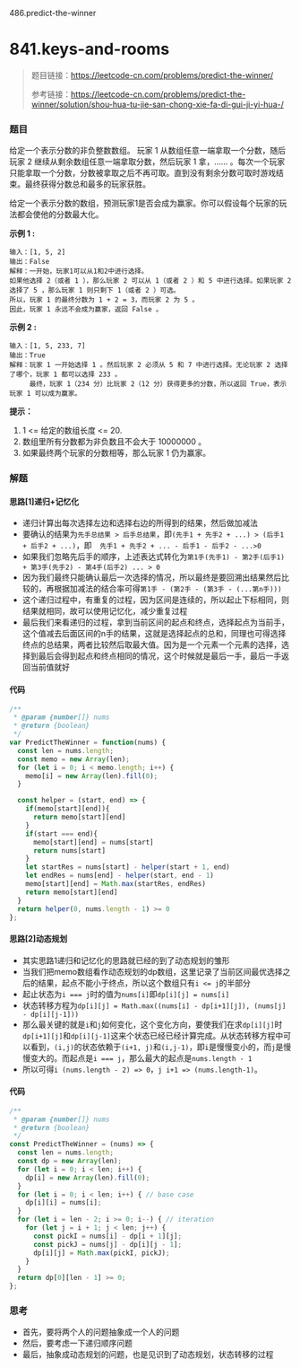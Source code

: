 486.predict-the-winner

# 841.keys-and-rooms

> 题目链接：https://leetcode-cn.com/problems/predict-the-winner/
>
> 参考链接：https://leetcode-cn.com/problems/predict-the-winner/solution/shou-hua-tu-jie-san-chong-xie-fa-di-gui-ji-yi-hua-/
>

### 题目

给定一个表示分数的非负整数数组。 玩家 1 从数组任意一端拿取一个分数，随后玩家 2 继续从剩余数组任意一端拿取分数，然后玩家 1 拿，…… 。每次一个玩家只能拿取一个分数，分数被拿取之后不再可取。直到没有剩余分数可取时游戏结束。最终获得分数总和最多的玩家获胜。

给定一个表示分数的数组，预测玩家1是否会成为赢家。你可以假设每个玩家的玩法都会使他的分数最大化。

**示例 1 :**

```
输入：[1, 5, 2]
输出：False
解释：一开始，玩家1可以从1和2中进行选择。
如果他选择 2（或者 1 ），那么玩家 2 可以从 1（或者 2 ）和 5 中进行选择。如果玩家 2 选择了 5 ，那么玩家 1 则只剩下 1（或者 2 ）可选。
所以，玩家 1 的最终分数为 1 + 2 = 3，而玩家 2 为 5 。
因此，玩家 1 永远不会成为赢家，返回 False 。
```

**示例 2 :**

```
输入：[1, 5, 233, 7]
输出：True
解释：玩家 1 一开始选择 1 。然后玩家 2 必须从 5 和 7 中进行选择。无论玩家 2 选择了哪个，玩家 1 都可以选择 233 。
     最终，玩家 1（234 分）比玩家 2（12 分）获得更多的分数，所以返回 True，表示玩家 1 可以成为赢家。
```

**提示：**

1. 1 <= 给定的数组长度 <= 20.
2. 数组里所有分数都为非负数且不会大于 10000000 。
3. 如果最终两个玩家的分数相等，那么玩家 1 仍为赢家。



### 解题

#### 思路[1]递归+记忆化

* 递归计算出每次选择左边和选择右边的所得到的结果，然后做加减法
* 要确认的结果为`先手总结果 > 后手总结果`，即`(先手1 + 先手2 + ...) > (后手1 + 后手2 + ...)`，即`  先手1 + 先手2 + ... - 后手1 - 后手2 - ...>0`
* 如果我们忽略先后手的顺序，上述表达式转化为`第1手(先手1) - 第2手(后手1) + 第3手(先手2) - 第4手(后手2) ... > 0 `
* 因为我们最终只能确认最后一次选择的情况，所以最终是要回溯出结果然后比较的，再根据加减法的结合率可得`第1手 - (第2手 - (第3手 - (...第n手)))`
* 这个递归过程中，有重复的过程，因为区间是连续的，所以起止下标相同，则结果就相同，故可以使用记忆化，减少重复过程
* 最后我们来看递归的过程，拿到当前区间的起点和终点，选择起点为当前手，这个值减去后面区间的n手的结果，这就是选择起点的总和，同理也可得选择终点的总结果，两者比较然后取最大值。因为是一个元素一个元素的选择，选择到最后会得到起点和终点相同的情况，这个时候就是最后一手，最后一手返回当前值就好

#### 代码

```javascript
/**
 * @param {number[]} nums
 * @return {boolean}
 */
var PredictTheWinner = function(nums) {
  const len = nums.length;
  const memo = new Array(len);
  for (let i = 0; i < memo.length; i++) {
    memo[i] = new Array(len).fill(0);
  }

  const helper = (start, end) => {
    if(memo[start][end]){
      return memo[start][end]
    }
    if(start === end){
      memo[start][end] = nums[start]
      return nums[start]
    }
    let startRes = nums[start] - helper(start + 1, end)
    let endRes = nums[end] - helper(start, end - 1)
    memo[start][end] = Math.max(startRes, endRes)
    return memo[start][end]
  }
  return helper(0, nums.length - 1) >= 0
};

```

#### 思路[2]动态规划

* 其实思路1递归和记忆化的思路就已经的到了动态规划的雏形
* 当我们把memo数组看作动态规划的dp数组，这里记录了当前区间最优选择之后的结果，起点不能小于终点，所以这个数组只有`i <= j`的半部分
* 起止状态为`i === j`时的值为`nums[i]`即`dp[i][j] = nums[i]`
* 状态转移方程为`dp[i][j] = Math.max((nums[i] - dp[i+1][j]), (nums[j] - dp[i][j-1]))`
* 那么最关键的就是`i`和`j`如何变化，这个变化方向，要使我们在求`dp[i][j]`时`dp[i+1][j]`和`dp[i][j-1]`这来个状态已经已经计算完成。从状态转移方程中可以看到，`(i,j)`的状态依赖于`(i+1, j)`和`(i,j-1)`，即`i`是慢慢变小的，而`j`是慢慢变大的。而起点是`i === j`，那么最大的起点是`nums.length - 1`
* 所以可得`i (nums.length - 2) => 0`，`j i+1 => (nums.length-1)`。

#### 代码

```javascript
/**
 * @param {number[]} nums
 * @return {boolean}
 */
const PredictTheWinner = (nums) => {
  const len = nums.length;
  const dp = new Array(len);
  for (let i = 0; i < len; i++) {
    dp[i] = new Array(len).fill(0);
  }
  for (let i = 0; i < len; i++) { // base case
    dp[i][i] = nums[i];
  }
  for (let i = len - 2; i >= 0; i--) { // iteration
    for (let j = i + 1; j < len; j++) {
      const pickI = nums[i] - dp[i + 1][j];
      const pickJ = nums[j] - dp[i][j - 1];
      dp[i][j] = Math.max(pickI, pickJ);
    }
  }
  return dp[0][len - 1] >= 0;
};

```



### 思考

* 首先，要将两个人的问题抽象成一个人的问题
* 然后，要考虑一下递归顺序问题
* 最后，抽象成动态规划的问题，也是见识到了动态规划，状态转移的过程